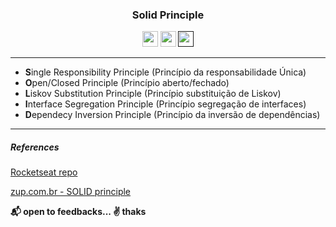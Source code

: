 <h3 align="center">Solid Principle</h3>
<p align="center">
<a href="https://nodejs.org/"><img src="https://img.shields.io/badge/Node.js%20-%2343853D.svg?&style=flat&logo=node.js&logoColor=white" height="25"/></a>
<a href="https://www.typescriptlang.org/"><img src="https://img.shields.io/badge/-TypeScript-2F74C0?logo=typescript&logoColor=white" height="25"/></a>
<a href><img src="https://img.shields.io/badge/-Yarn-2C8EBB?logo=yarn&logoColor=white" height="25" ></a>
</p>

---

* <b>S</b>ingle Responsibility Principle (Princípio da responsabilidade Única)
* <b>O</b>pen/Closed Principle (Princípio aberto/fechado)
* <b>L</b>iskov Substitution Principle (Princípio substituição de Liskov)
* <b>I</b>nterface Segregation Principle (Princípio segregação de interfaces)
* <b>D</b>ependecy Inversion Principle (Princípio da inversão de dependências)

---

##### References

<a href="https://github.com/rocketseat-content/youtube-api-node-solid">Rocketseat repo</a>

<a href="https://www.zup.com.br/blog/design-principle-solid">zup.com.br - SOLID principle</a>
<b>

📬 open to feedbacks... ✌ thaks
